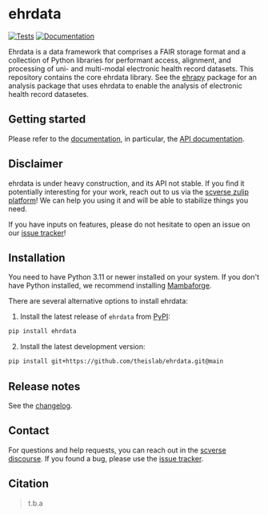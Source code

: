 # ehrdata

[![Tests][badge-tests]][tests]
[![Documentation][badge-docs]][documentation]

[badge-tests]: https://img.shields.io/github/actions/workflow/status/theislab/ehrdata/test.yaml?branch=main
[badge-docs]: https://img.shields.io/readthedocs/ehrdata

Ehrdata is a data framework that comprises a FAIR storage format and a collection of Python libraries for performant access, alignment, and processing of uni- and multi-modal electronic health record datasets.
This repository contains the core ehrdata library.
See the [ehrapy][] package for an analysis package that uses ehrdata to enable the analysis of electronic health record datasetes.

## Getting started

Please refer to the [documentation][],
in particular, the [API documentation][].

## Disclaimer

ehrdata is under heavy construction, and its API not stable.
If you find it potentially interesting for your work, reach out to us via the [scverse zulip platform](https://scverse.zulipchat.com/)!
We can help you using it and will be able to stabilize things you need.

If you have inputs on features, please do not hesitate to open an issue on our [issue tracker][]!

## Installation

You need to have Python 3.11 or newer installed on your system.
If you don't have Python installed, we recommend installing [Mambaforge][].

There are several alternative options to install ehrdata:

1) Install the latest release of `ehrdata` from [PyPI][]:

```bash
pip install ehrdata
```

2. Install the latest development version:

```bash
pip install git+https://github.com/theislab/ehrdata.git@main
```

## Release notes

See the [changelog][].

## Contact

For questions and help requests, you can reach out in the [scverse discourse][].
If you found a bug, please use the [issue tracker][].

## Citation

> t.b.a

[mambaforge]: https://github.com/conda-forge/miniforge#mambaforge
[scverse discourse]: https://discourse.scverse.org
[ehrapy]: https://ehrapy.readthedocs.io/en/stable
[issue tracker]: https://github.com/theislab/ehrdata/issues
[tests]: https://github.com/theislab/ehrdata/actions/workflows/test.yml
[documentation]: https://ehrdata.readthedocs.io
[changelog]: https://ehrdata.readthedocs.io/en/latest/changelog.html
[api documentation]: https://ehrdata.readthedocs.io/en/latest/api.html
[pypi]: https://pypi.org/project/ehrdata
